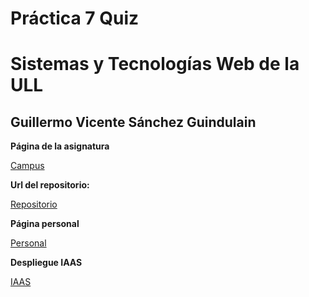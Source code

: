# Práctica 7 Quiz
# Sistemas y Tecnologías Web de la ULL
## Guillermo Vicente Sánchez Guindulain


**Página de la asignatura** 

[Campus](https://campusvirtual.ull.es/1516/course/view.php?id=187)

**Url del repositorio:** 

[Repositorio](https://github.com/alu0100777154/myQuiz)

**Página personal**

[Personal](http://alu0100777154.github.io)

**Despliegue IAAS**

[IAAS](http://10.6.128.80:3000/)
